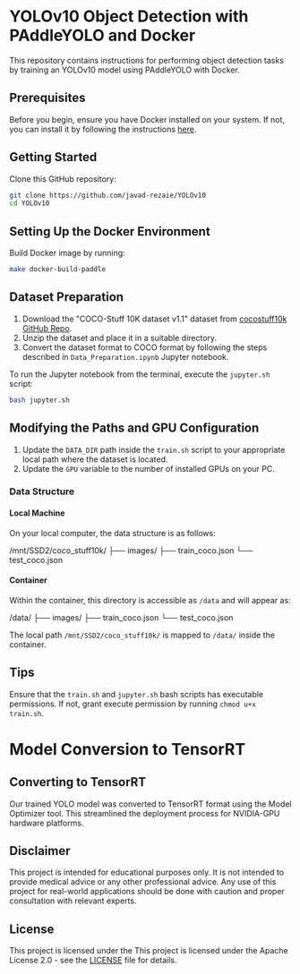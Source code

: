 # YOLOv10 Object Detection with PAddleYOLO and Docker

This repository contains instructions for performing object detection tasks by training an YOLOv10 model using PAddleYOLO with Docker.

## Prerequisites

Before you begin, ensure you have Docker installed on your system. If not, you can install it by following the instructions [here](https://docs.docker.com/get-docker/).

## Getting Started

Clone this GitHub repository:

```bash
git clone https://github.com/javad-rezaie/YOLOv10
cd YOLOv10
```

## Setting Up the Docker Environment


Build Docker image by running:

```bash
make docker-build-paddle
```

## Dataset Preparation

1. Download the "COCO-Stuff 10K dataset v1.1" dataset from [cocostuff10k GitHub Repo](https://github.com/nightrome/cocostuff10k?tab=readme-ov-file).
2. Unzip the dataset and place it in a suitable directory.
3. Convert the dataset format to COCO format by following the steps described in `Data_Preparation.ipynb` Jupyter notebook.

To run the Jupyter notebook from the terminal, execute the `jupyter.sh` script:

```bash
bash jupyter.sh
```

## Modifying the Paths and GPU Configuration

1. Update the `DATA_DIR` path inside the `train.sh` script to your appropriate local path where the dataset is located.
2. Update the `GPU` variable to the number of installed GPUs on your PC.

### Data Structure

#### Local Machine

On your local computer, the data structure is as follows:

/mnt/SSD2/coco_stuff10k/ ├── images/ ├── train_coco.json └── test_coco.json


#### Container

Within the container, this directory is accessible as `/data` and will appear as:

/data/ ├── images/ ├── train_coco.json └── test_coco.json


The local path `/mnt/SSD2/coco_stuff10k/` is mapped to `/data/` inside the container.


## Tips
Ensure that the `train.sh` and  `jupyter.sh` bash scripts has executable permissions. If not, grant execute permission by running `chmod u+x train.sh`.

# Model Conversion to TensorRT
## Converting to TensorRT
Our trained YOLO model was converted to TensorRT format using the Model Optimizer tool. This streamlined the deployment process for NVIDIA-GPU hardware platforms.


## Disclaimer

This project is intended for educational purposes only. It is not intended to provide medical advice or any other professional advice. Any use of this project for real-world applications should be done with caution and proper consultation with relevant experts.

## License

This project is licensed under the This project is licensed under the Apache License 2.0 - see the [LICENSE](LICENSE) file for details.
